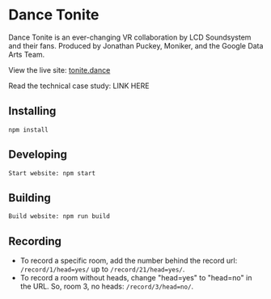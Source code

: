 # Dance Tonite

Dance Tonite is an ever-changing VR collaboration by LCD Soundsystem and their fans. Produced by Jonathan Puckey, Moniker, and the Google Data Arts Team.

View the live site: [tonite.dance](https://tonite.dance)

Read the technical case study: LINK HERE

## Installing

    npm install

## Developing

    Start website: npm start

## Building

    Build website: npm run build

## Recording
- To record a specific room, add the number behind the record url: `/record/1/head=yes/` up to `/record/21/head=yes/`.
- To record a room without heads, change "head=yes" to "head=no" in the URL. So, room 3, no heads: `/record/3/head=no/`.

